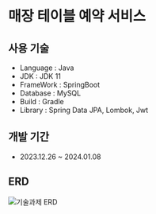 # 매장 테이블 예약 서비스

## 사용 기술
- Language : Java
- JDK : JDK 11
- FrameWork : SpringBoot
- Database : MySQL
- Build : Gradle
- Library : Spring Data JPA, Lombok, Jwt

## 개발 기간
- 2023.12.26 ~ 2024.01.08

## ERD
![기술과제 ERD](https://github.com/2JeongwooLee/Store-Reservation/assets/141619188/12cb9f5d-f596-4008-8a2a-351614c3c3d3)
